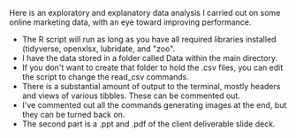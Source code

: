 Here is an exploratory and explanatory data analysis I carried out on some online marketing data, with an eye toward improving performance. 

* The R script will run as long as you have all required libraries installed (tidyverse, openxlsx, lubridate, and "zoo". 
* I have the data stored in a folder called Data within the main directory. 
* If you don't want to create that folder to hold the .csv files, you can edit the script to change the read_csv commands. 
* There is a substantial amount of output to the terminal, mostly headers and views of various tibbles. These can be commented out. 
* I've commented out all the commands generating images at the end, but they can be turned back on. 
* The second part is a .ppt and .pdf of the client deliverable slide deck.
